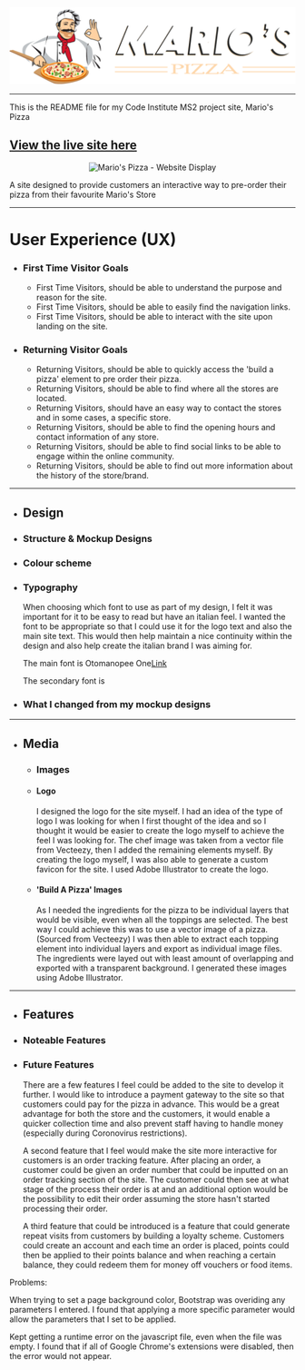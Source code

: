 <center><img src="./assets/images/logo.png" alt="Mario's Pizza Logo"></center>

----

This is the README file for my Code Institute MS2 project site, Mario's Pizza

[View the live site here](https://tomossmith.github.io/mariospizza/index.html)
----

<center><img src="./assets/images/#######" alt="Mario's Pizza - Website Display"></center>

A site designed to provide customers an interactive way to pre-order their pizza from their favourite Mario's Store

----
# User Experience (UX)

* ### First Time Visitor Goals
    
     * First Time Visitors, should be able to understand the purpose and reason for the site.
     * First Time Visitors, should be able to easily find the navigation links.       
     * First Time Visitors, should be able to interact with the site upon landing on the site.
        

* ### Returning Visitor Goals

     * Returning Visitors, should be able to quickly access the 'build a pizza' element to pre order their pizza.
     * Returning Visitors, should be able to find where all the stores are located.
     * Returning Visitors, should have an easy way to contact the stores and in some cases, a specific store.
     * Returning Visitors, should be able to find the opening hours and contact information of any store.
     * Returning Visitors, should be able to find social links to be able to engage within the online community.
     * Returning Visitors, should be able to find out more information about the history of the store/brand.

----

* ## Design

* ### Structure & Mockup Designs

    

* ### Colour scheme   
    

* ### Typography 
    When choosing which font to use as part of my design, I felt it was important for it to be easy to read but have an italian feel. 
    I wanted the font to be appropriate so that I could use it for the logo text and also the main site text. This would then help maintain a nice continuity within the design and also help create the italian brand I was aiming for.

    The main font is Otomanopee One[Link](https://fonts.google.com/specimen/Otomanopee+One)
    
    The secondary font is 

* ### What I changed from my mockup designs

----

* ## Media

     * ### Images

    

    * #### Logo
        I designed the logo for the site myself. I had an idea of the type of logo I was looking for when I first thought of the idea and so I thought it would be easier to create the logo myself to achieve the feel I was looking for.
        The chef image was taken from a vector file from Vecteezy, then I added the remaining elements myself.
        By creating the logo myself, I was also able to generate a custom favicon for the site.
        I used Adobe Illustrator to create the logo.

    * #### 'Build A Pizza' Images
        As I needed the ingredients for the pizza to be individual layers that would be visible, even when all the toppings are selected. The best way I could achieve this was to use a vector image of a pizza. (Sourced from Vecteezy)
        I was then able to extract each topping element into individual layers and export as individual image files.
        The ingredients were layed out with least amount of overlapping and exported with a transparent background.
        I generated these images using Adobe Illustrator.

----

* ## Features

* ### Noteable Features

* ### Future Features
     There are a few features I feel could be added to the site to develop it further.
     I would like to introduce a payment gateway to the site so that customers could pay for the pizza in advance. This would be a great advantage for both the store and the customers, it would enable a quicker collection time and also prevent staff having to handle money (especially during Coronovirus restrictions).

     A second feature that I feel would make the site more interactive for customers is an order tracking feature.
     After placing an order, a customer could be given an order number that could be inputted on an order tracking section of the site. The customer could then see at what stage of the process their order is at and an additional option would be the possibility to edit their order assuming the store hasn't started processing their order.

     A third feature that could be introduced is a feature that could generate repeat visits from customers by building a loyalty scheme. Customers could create an account and each time an order is placed, points could then be applied to their points balance and when reaching a certain balance, they could redeem them for money off vouchers or food items.

Problems:

When trying to set a page background color, Bootstrap was overiding any parameters I entered.
I found that applying a more specific parameter would allow the parameters that I set to be applied.

Kept getting a runtime error on the javascript file, even when the file was empty. 
I found that if all of Google Chrome's extensions were disabled, then the error would not appear.

